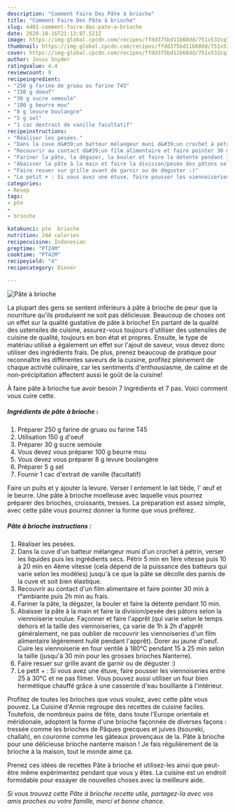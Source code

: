```yaml
---
description: "Comment Faire Des Pâte à brioche"
title: "Comment Faire Des Pâte à brioche"
slug: 4401-comment-faire-des-pate-a-brioche
date: 2020-10-16T21:13:07.521Z
image: https://img-global.cpcdn.com/recipes/ffdd375bd11b68dd/751x532cq70/pate-a-brioche-photo-principale-de-la-recette.jpg
thumbnail: https://img-global.cpcdn.com/recipes/ffdd375bd11b68dd/751x532cq70/pate-a-brioche-photo-principale-de-la-recette.jpg
cover: https://img-global.cpcdn.com/recipes/ffdd375bd11b68dd/751x532cq70/pate-a-brioche-photo-principale-de-la-recette.jpg
author: Jesus Snyder
ratingvalue: 4.4
reviewcount: 9
recipeingredient:
- "250 g farine de gruau ou farine T45"
- "150 g doeuf"
- "30 g sucre semoule"
- "100 g beurre mou"
- "8 g levure boulangre"
- "5 g sel"
- "1 cac dextrait de vanille facultatif"
recipeinstructions:
- "Réaliser les pesées."
- "Dans la cuve d&#39;un batteur mélangeur muni d&#39;un crochet à pétrin, verser les liquides puis les ingrédients secs. Pétrir 5 min en 1ère vitesse puis 10 à 20 min en 4ème vitesse (cela dépend de la puissance des batteurs qui varie selon les modèles) jusqu&#39;à ce que la pâte se décolle des parois de la cuve et soit bien élastique."
- "Recouvrir au contact d&#39;un film alimentaire et faire pointer 30 min à t°ambiante puis 2h min au frais."
- "Fariner la pâte, la dégazer, la bouler et faire la détente pendant 10 min."
- "Abaisser la pâte à la main et faire la division/pesée des pâtons selon la viennoiserie voulue. Façonner et faire l&#39;apprêt (qui varie selon le temps dehors et la taille des viennoiseries, ça varie de 1h à 2h d&#39;apprêt généralement, ne pas oublier de recouvrir les viennoiseries d&#39;un film alimentaire légèrement huilé pendant l&#39;apprêt). Dorer au jaune d&#39;oeuf. Cuire les viennoiserie en four ventilé à 180°C pendant 15 à 25 min selon la taille (jusqu&#39;à 30 min pour les grosses brioches Nanterre)."
- "Faire resuer sur grille avant de garnir ou de déguster :)"
- "Le petit + : Si vous avez une étuve, faire pousser les viennoiseries entre 25 à 30°C et ne pas filmer. Vous pouvez aussi utiliser un four bien hermétique chauffé grâce à une casserole d&#39;eau bouillante à l&#39;intérieur."
categories:
- Resep
tags:
- pte
- 
- brioche

katakunci: pte  brioche 
nutrition: 244 calories
recipecuisine: Indonesian
preptime: "PT24M"
cooktime: "PT42M"
recipeyield: "4"
recipecategory: Dinner

---
```



![Pâte à brioche](https://img-global.cpcdn.com/recipes/ffdd375bd11b68dd/751x532cq70/pate-a-brioche-photo-principale-de-la-recette.jpg)

La plupart des gens se sentent inférieurs à pâte à brioche de peur que la nourriture qu'ils produisent ne soit pas délicieuse. Beaucoup de choses ont un effet sur la qualité gustative de pâte à brioche! En partant de la qualité des ustensiles de cuisine, assurez-vous toujours d'utiliser des ustensiles de cuisine de qualité, toujours en bon état et propres. Ensuite, le type de matériau utilisé a également un effet sur l'ajout de saveur, vous devez donc utiliser des ingrédients frais. De plus, prenez beaucoup de pratique pour reconnaître les différentes saveurs de la cuisine, profitez pleinement de chaque activité culinaire, car les sentiments d'enthousiasme, de calme et de non-précipitation affectent aussi le goût de la cuisine!

<!--inarticleads1-->

À faire pâte à brioche tue avoir besoin 7 Ingrédients et 7 pas. Voici comment vous cuire cette.

##### Ingrédients de pâte à brioche :

1. Préparer 250 g farine de gruau ou farine T45
1. Utilisation 150 g d&#39;oeuf
1. Préparer 30 g sucre semoule
1. Vous devez vous préparer 100 g beurre mou
1. Vous devez vous préparer 8 g levure boulangère
1. Préparer 5 g sel
1. Fournir 1 cac d&#39;extrait de vanille (facultatif)


Faire un puits et y ajouter la levure. Verser l entement le lait tiède, l&#39; œuf et le beurre. Une pâte à brioche moelleuse avec laquelle vous pourrez préparer des brioches, croissants, tresses. La préparation est assez simple, avec cette pâte vous pourrez donner la forme que vous préférez. 

<!--inarticleads2-->

##### Pâte à brioche instructions :

1. Réaliser les pesées.
1. Dans la cuve d&#39;un batteur mélangeur muni d&#39;un crochet à pétrin, verser les liquides puis les ingrédients secs. Pétrir 5 min en 1ère vitesse puis 10 à 20 min en 4ème vitesse (cela dépend de la puissance des batteurs qui varie selon les modèles) jusqu&#39;à ce que la pâte se décolle des parois de la cuve et soit bien élastique.
1. Recouvrir au contact d&#39;un film alimentaire et faire pointer 30 min à t°ambiante puis 2h min au frais.
1. Fariner la pâte, la dégazer, la bouler et faire la détente pendant 10 min.
1. Abaisser la pâte à la main et faire la division/pesée des pâtons selon la viennoiserie voulue. Façonner et faire l&#39;apprêt (qui varie selon le temps dehors et la taille des viennoiseries, ça varie de 1h à 2h d&#39;apprêt généralement, ne pas oublier de recouvrir les viennoiseries d&#39;un film alimentaire légèrement huilé pendant l&#39;apprêt). Dorer au jaune d&#39;oeuf. Cuire les viennoiserie en four ventilé à 180°C pendant 15 à 25 min selon la taille (jusqu&#39;à 30 min pour les grosses brioches Nanterre).
1. Faire resuer sur grille avant de garnir ou de déguster :)
1. Le petit + : Si vous avez une étuve, faire pousser les viennoiseries entre 25 à 30°C et ne pas filmer. Vous pouvez aussi utiliser un four bien hermétique chauffé grâce à une casserole d&#39;eau bouillante à l&#39;intérieur.


Profitez de toutes les brioches que vous voulez, avec cette pâte vous pouvez. La Cuisine d&#39;Annie regroupe des recettes de cuisine faciles. Toutefois, de nombreux pains de fête, dans toute l&#39;Europe orientale et méridionale, adoptent la forme d&#39;une brioche façonnée de diverses façons : tressée comme les brioches de Pâques grecques et juives (tsoureki, challah), en couronne comme les gâteaux provençaux de la. Pâte à brioche pour une délicieuse brioche nanterre maison ! Je fais régulièrement de la brioche à la maison, tout le monde aime ça. 

<!--inarticleads1-->

<p>
Prenez ces idées de recettes Pâte à brioche et utilisez-les ainsi que peut-être même expérimentez pendant que vous y êtes. La cuisine est un endroit formidable pour essayer de nouvelles choses avec la meilleure aide.
</p>

<p>
<i>Si vous trouvez cette Pâte à brioche recette utile, partagez-la avec vos amis proches ou votre famille, merci et bonne chance.</i>
</p>
